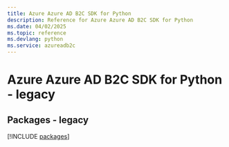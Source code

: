 ```yaml
---
title: Azure Azure AD B2C SDK for Python
description: Reference for Azure Azure AD B2C SDK for Python
ms.date: 04/02/2025
ms.topic: reference
ms.devlang: python
ms.service: azureadb2c
---
```

# Azure Azure AD B2C SDK for Python - legacy
## Packages - legacy
[!INCLUDE [packages](azure-ad-b2c-index.md)]